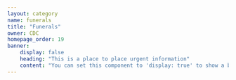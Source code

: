 ```yaml
---
layout: category
name: funerals
title: "Funerals"
owner: CDC
homepage_order: 19
banner:
    display: false
    heading: "This is a place to place urgent information"
    content: "You can set this component to 'display: true' to show a banner at the top of the page."
---
```

